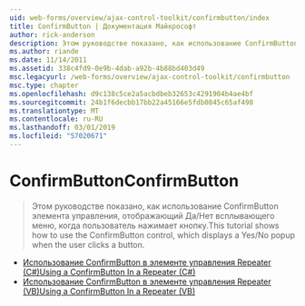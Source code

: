 ```yaml
---
uid: web-forms/overview/ajax-control-toolkit/confirmbutton/index
title: ConfirmButton | Документация Майкрософт
author: rick-anderson
description: Этом руководстве показано, как использование ConfirmButton элемента управления, отображающий Да/Нет всплывающего меню, когда пользователь нажимает кнопку.
ms.author: riande
ms.date: 11/14/2011
ms.assetid: 338c4fd9-0e9b-4dab-a92b-4b88bd403d49
msc.legacyurl: /web-forms/overview/ajax-control-toolkit/confirmbutton
msc.type: chapter
ms.openlocfilehash: d9c138c5ce2a5acbdbeb32653c4291904b4ae4bf
ms.sourcegitcommit: 24b1f6decbb17bb22a45166e5fdb0845c65af498
ms.translationtype: MT
ms.contentlocale: ru-RU
ms.lasthandoff: 03/01/2019
ms.locfileid: "57020671"
---
```

<a name="confirmbutton"></a><span data-ttu-id="1c4c9-103">ConfirmButton</span><span class="sxs-lookup"><span data-stu-id="1c4c9-103">ConfirmButton</span></span>
====================
> <span data-ttu-id="1c4c9-104">Этом руководстве показано, как использование ConfirmButton элемента управления, отображающий Да/Нет всплывающего меню, когда пользователь нажимает кнопку.</span><span class="sxs-lookup"><span data-stu-id="1c4c9-104">This tutorial shows how to use the ConfirmButton control, which displays a Yes/No popup when the user clicks a button.</span></span>


- [<span data-ttu-id="1c4c9-105">Использование ConfirmButton в элементе управления Repeater (C#)</span><span class="sxs-lookup"><span data-stu-id="1c4c9-105">Using a ConfirmButton In a Repeater (C#)</span></span>](using-a-confirmbutton-in-a-repeater-cs.md)
- [<span data-ttu-id="1c4c9-106">Использование ConfirmButton в элементе управления Repeater (VB)</span><span class="sxs-lookup"><span data-stu-id="1c4c9-106">Using a ConfirmButton In a Repeater (VB)</span></span>](using-a-confirmbutton-in-a-repeater-vb.md)
